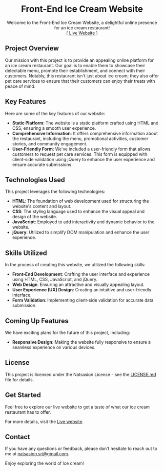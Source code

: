 <h1 align="center">Front-End Ice Cream Website</h1>

<p align="center">
    Welcome to the Front-End Ice Cream Website, a delightful online presence for an ice cream restaurant!
    <br>
    <a href="https://nsicecream.netlify.app/index.html">[ Live Website ]</a>
</p>

## Project Overview
Our mission with this project is to provide an appealing online platform for an ice cream restaurant. Our goal is to enable them to showcase their delectable menu, promote their establishment, and connect with their customers. Notably, this restaurant isn't just about ice cream; they also offer pet care services to ensure that their customers can enjoy their treats with peace of mind.

## Key Features
Here are some of the key features of our website:

- **Static Platform**: The website is a static platform crafted using HTML and CSS, ensuring a smooth user experience.
- **Comprehensive Information**: It offers comprehensive information about the restaurant, including the menu, promotional activities, customer stories, and community engagement.
- **User-Friendly Form**: We've included a user-friendly form that allows customers to request pet care services. This form is equipped with client-side validation using jQuery to enhance the user experience and ensure accurate submissions.

## Technologies Used
This project leverages the following technologies:

- **HTML**: The foundation of web development used for structuring the website's content and layout.
- **CSS**: The styling language used to enhance the visual appeal and design of the website.
- **JavaScript**: Employed to add interactivity and dynamic behavior to the website.
- **jQuery**: Utilized to simplify DOM manipulation and enhance the user experience.

## Skills Utilized
In the process of creating this website, we utilized the following skills:

- **Front-End Development**: Crafting the user interface and experience using HTML, CSS, JavaScript, and jQuery.
- **Web Design**: Ensuring an attractive and visually appealing layout.
- **User Experience (UX) Design**: Creating an intuitive and user-friendly interface.
- **Form Validation**: Implementing client-side validation for accurate data submission.

## Coming Up Features
We have exciting plans for the future of this project, including:

- **Responsive Design**: Making the website fully responsive to ensure a seamless experience on various devices.

## License
This project is licensed under the Natsasion License - see the [LICENSE.md](LICENSE) file for details.

## Get Started
Feel free to explore our live website to get a taste of what our ice cream restaurant has to offer.

For more details, visit the [Live website](https://nsicecream.netlify.app/index.html).

## Contact
If you have any questions or feedback, please don't hesitate to reach out to me at [natsasion.sri@gmail.com](mailto:natsasion.sri@gmail.com).

Enjoy exploring the world of Ice cream!

